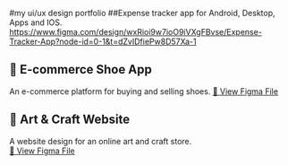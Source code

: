 #my ui/ux design portfolio
##Expense tracker app for Android, Desktop, Apps and IOS.
https://www.figma.com/design/wxRioi9w7ioO9iVXgFBvse/Expense-Tracker-App?node-id=0-1&t=dZvIDfiePw8D57Xa-1
## 👟 E-commerce Shoe App  
An e-commerce platform for buying and selling shoes. 
[🔗 View Figma File](https://www.figma.com/proto/VPGdSrFWFmIL9tew0WX3ue/Shoe-App-Design?page-id=7%3A228&node-id=7-386&viewport=261%2C203%2C0.25&t=mOEmLhERMP9isIqE-1&scaling=contain&content-scaling=fixed)  
## 🎨 Art & Craft Website  
A website design for an online art and craft store.  
[🔗 View Figma File](https://www.figma.com/proto/7AsUnZid1n5GRHLzP4bKk7/Handi-Craft-Store?page-id=0%3A1&node-id=67-65&viewport=131%2C211%2C0.25&t=5zIXuONJjEia7Yix-1&scaling=scale-down-width&content-scaling=fixed&starting-point-node-id=136%3A463)  
